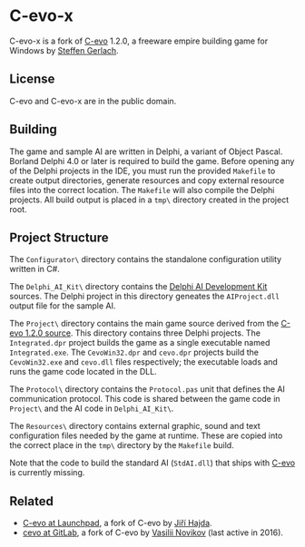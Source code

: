 # C-evo-x

C-evo-x is a fork of [C-evo][11] 1.2.0, a freeware empire building game for
Windows by [Steffen Gerlach][12].

[11]: http://c-evo.org
[12]: http://www.steffengerlach.de


## License

C-evo and C-evo-x are in the public domain.


## Building

The game and sample AI are written in Delphi, a variant of Object Pascal.
Borland Delphi 4.0 or later is required to build the game.  Before opening any
of the Delphi projects in the IDE, you must run the provided `Makefile` to
create output directories, generate resources and copy external resource files
into the correct location.  The `Makefile` will also compile the Delphi
projects.  All build output is placed in a `tmp\` directory created in the
project root.


## Project Structure

The `Configurator\` directory contains the standalone configuration utility
written in C#.

The `Delphi_AI_Kit\` directory contains the [Delphi AI Development Kit][21]
sources.  The Delphi project in this directory geneates the `AIProject.dll`
output file for the sample AI.

The `Project\` directory contains the main game source derived from the [C-evo
1.2.0 source][22].  This directory contains three Delphi projects.  The
`Integrated.dpr` project builds the game as a single executable named
`Integrated.exe`.  The `CevoWin32.dpr` and `cevo.dpr` projects build the
`CevoWin32.exe` and `cevo.dll` files respectively; the executable loads and
runs the game code located in the DLL.

The `Protocol\` directory contains the `Protocol.pas` unit that defines the AI
communication protocol.  This code is shared between the game code in
`Project\` and the AI code in `Delphi_AI_Kit\`.

The `Resources\` directory contains external graphic, sound and text
configuration files needed by the game at runtime.  These are copied into the
correct place in the `tmp\` directory by the `Makefile` build.

Note that the code to build the standard AI (`StdAI.dll`) that ships with
[C-evo][23] is currently missing.

[21]: http://c-evo.org/files/download.php?cevodelphiaikit.cevodelphiaikit.zip
[22]: http://c-evo.org/files/download.php?cevosrc.cevosrc.zip
[23]: http://c-evo.org/files/download.php


## Related

- [C-evo at Launchpad][31], a fork of C-evo by [Jiří Hajda][32].
- [cevo at GitLab][33], a fork of C-evo by [Vasilii Novikov][34] (last active in 2016).

[31]: https://launchpad.net/c-evo
[32]: https://launchpad.net/~chronoscz
[33]: https://gitlab.com/vn971/cevo
[34]: https://diasp.de/u/vn971

